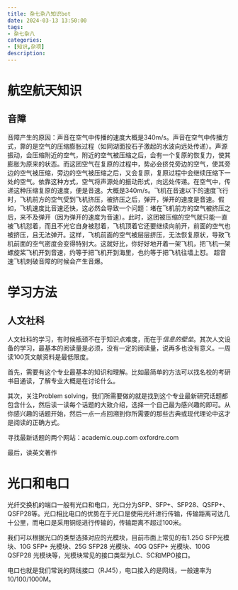 ```yaml
---
title: 杂七杂八知识bot
date: 2024-03-13 13:50:00
tags:
- 杂七杂八
categories:
- [知识,杂项]
description: 
---
```

# 航空航天知识
## 音障

音障产生的原因：声音在空气中传播的速度大概是340m/s。声音在空气中传播方式，靠的是空气的压缩膨胀过程（如同湖面投石子激起的水波向远处传递）。声源振动，会压缩附近的空气，附近的空气被压缩之后，会有一个复原的恢复力，使其膨胀为原来的状态。而这团空气在复原的过程中，势必会挤兑旁边的空气，使其旁边的空气被压缩，旁边的空气被压缩之后，又会复原，复原过程中会继续压缩下一处的空气。依靠这种方式，空气将声源处的振动形式，向远处传递。在空气中，传递这种压缩复原的速度，便是音速。大概是340m/s。飞机在音速以下的速度飞行时，飞机前方的空气受到飞机挤压，被挤压之后，弹开，弹开的速度是音速。假如，飞机速度比音速还快，这必然会导致一个问题：堵在飞机前方的空气被挤压之后，来不及弹开（因为弹开的速度为音速）。此时，这团被压缩的空气就只能一直被飞机怼着，而且不光它自身被怼着，飞机顶着它还要继续向前开，前面的空气也被挤压，且无法弹开。这样，飞机前面的空气被层层挤压，无法恢复原状，导致飞机前面的空气密度会变得特别大。这就好比，你好好地开着一架飞机，把飞机一架螺旋桨飞机开到音速，约等于把飞机开到海里，也约等于把飞机往墙上怼。
超音速飞机刺破音障的时候会产生音爆。

# 学习方法
## 人文社科
人文社科的学习，有时候瓶颈不在于知识点难度，而在于*信息的壁垒*。其次人文设备的学习，最基本的阅读量是必须，没有一定的阅读量，说再多也没有意义。一周读100页文献资料是最低限度。

首先，需要有这个专业最基本的知识和理解。比如最简单的方法可以找名校的考研书目通读，了解专业大概是在讨论什么。

其次，关注Problem solving，我们所需要做的就是找到这个专业最新研究话题都包含什么，然后读一读每个话题的大致介绍，选择一个自己最为感兴趣的即可。从你感兴趣的话题开始，然后一点一点回溯到你所需要的那些古典或现代理论中这才是阅读的正确方式。

寻找最新话题的两个网站：academic.oup.com  oxfordre.com

最后，读英文著作

# 光口和电口

光纤交换机的端口一般有光口和电口，光口分为SFP、SFP+、SFP28、QSFP+、QSFP28等。光口相比电口的优势在于光口是使用光纤进行传输，传输距离可达几十公里，而电口是采用铜缆进行传输的，传输距离不超过100米。

我们可以根据光口的类型选择对应的光模块，目前市面上常见的有1.25G SFP光模块、10G SFP+ 光模块、25G SFP28 光模块、40G QSFP+ 光模块、100G QSFP28 光模块等，光模块常见的接口类型为LC、SC和MPO接口。

电口也就是我们常说的网线接口（RJ45），电口接入的是网线，一般速率为10/100/1000M。